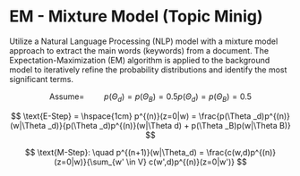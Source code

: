 
# EM - Mixture Model (Topic Minig)

Utilize a Natural Language Processing (NLP) model with a mixture model approach to extract the main words (keywords) from a document. The Expectation-Maximization (EM) algorithm is applied to the background model to iteratively refine the probability distributions and identify the most significant terms.

$$
    \text{Assume} = \hspace{1cm} p(\Theta _d)=p(\Theta _B) = 0.5p(\Theta _d)=p(\Theta _B) = 0.5 
$$

$$
    \text{E-Step} = \hspace{1cm} p^{(n)}(z=0|w) = \frac{p(\Theta _d)p^{(n)}(w|\Theta _d)}{p(\Theta _d)p^{(n)}(w|\Theta d) + p(\Theta _B)p(w|\Theta B)} 
$$

$$
    \text{M-Step}: \quad p^{(n+1)}(w|\Theta_d) = \frac{c(w,d)p^{(n)}(z=0|w)}{\sum_{w' \in V} c(w',d)p^{(n)}(z=0|w')}
$$



